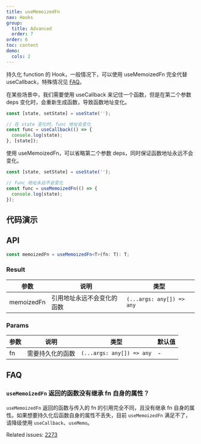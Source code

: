```yaml
---
title: useMemoizedFn
nav: Hooks
group:
  title: Advanced
  order: 7
order: 6
toc: content
demo:
  cols: 2
---
```


持久化 function 的 Hook，一般情况下，可以使用 useMemoizedFn 完全代替 useCallback，特殊情况见 [FAQ](#faq)。

在某些场景中，我们需要使用 useCallback 来记住一个函数，但是在第二个参数 deps 变化时，会重新生成函数，导致函数地址变化。

```js
const [state, setState] = useState('');

// 在 state 变化时，func 地址会变化
const func = useCallback(() => {
  console.log(state);
}, [state]);
```

使用 useMemoizedFn，可以省略第二个参数 deps，同时保证函数地址永远不会变化。

```js
const [state, setState] = useState('');

// func 地址永远不会变化
const func = useMemoizedFn(() => {
  console.log(state);
});
```

## 代码演示

<code src="./demo/demo1.tsx"></code>
<code src="./demo/demo2.tsx"></code>

## API

```typescript
const memoizedFn = useMemoizedFn<T>(fn: T): T;
```

### Result

| 参数       | 说明                       | 类型                      |
| --- | --- | --- |
| memoizedFn | 引用地址永远不会变化的函数 | `(...args: any[]) => any` |

### Params

| 参数 | 说明             | 类型                      | 默认值 |
| --- | --- | --- | --- |
| fn   | 需要持久化的函数 | `(...args: any[]) => any` | -      |

## FAQ

### `useMemoizedFn` 返回的函数没有继承 fn 自身的属性？

`useMemoizedFn` 返回的函数与传入的 fn 的引用完全不同，且没有继承 fn 自身的属性。如果想要持久化后函数自身的属性不丢失，目前 `useMemoizedFn` 满足不了，请降级使用 `useCallback`、`useMemo`。

Related issues: [2273](https://github.com/alibaba/hooks/issues/2273)
